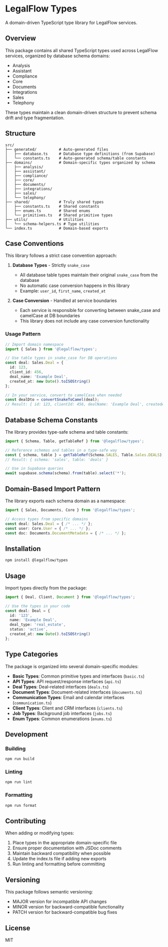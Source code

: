 # LegalFlow Types

A domain-driven TypeScript type library for LegalFlow services.

## Overview

This package contains all shared TypeScript types used across LegalFlow services, organized by database schema domains:
- Analysis
- Assistant
- Compliance
- Core
- Documents
- Integrations  
- Sales
- Telephony

These types maintain a clean domain-driven structure to prevent schema drift and type fragmentation.

## Structure
```
src/
├── generated/          # Auto-generated files
│   ├── database.ts     # Database type definitions (from Supabase)
│   └── constants.ts    # Auto-generated schema/table constants
├── domains/            # Domain-specific types organized by schema
│   ├── analysis/
│   ├── assistant/
│   ├── compliance/
│   ├── core/
│   ├── documents/
│   ├── integrations/
│   ├── sales/
│   └── telephony/
├── shared/             # Truly shared types
│   ├── constants.ts    # Shared constants
│   ├── enums.ts        # Shared enums
│   └── primitives.ts   # Shared primitive types
├── utils/              # Utilities
│   └── schema-helpers.ts # Type utilities
└── index.ts            # Domain-based exports
```

## Case Conventions

This library follows a strict case convention approach:

1. **Database Types** - Strictly `snake_case`
   - All database table types maintain their original `snake_case` from the database
   - No automatic case conversion happens in this library
   - Example: `user_id`, `first_name`, `created_at`

2. **Case Conversion** - Handled at service boundaries
   - Each service is responsible for converting between snake_case and camelCase at DB boundaries
   - This library does not include any case conversion functionality

### Usage Pattern

```typescript
// Import domain namespace
import { Sales } from '@legalflow/types';

// Use table types in snake_case for DB operations
const deal: Sales.Deal = {
  id: 123,
  client_id: 456,
  deal_name: 'Example Deal',
  created_at: new Date().toISOString()
};

// In your service, convert to camelCase when needed
const dealDto = convertSnakeToCamel(deal);
// Result: { id: 123, clientId: 456, dealName: 'Example Deal', createdAt: '...' }
```

## Database Schema Constants

The library provides type-safe schema and table constants:

```typescript
import { Schema, Table, getTableRef } from '@legalflow/types';

// Reference schemas and tables in a type-safe way
const { schema, table } = getTableRef(Schema.SALES, Table.Sales.DEALS);
// Result: { schema: 'sales', table: 'deals' }

// Use in Supabase queries
await supabase.schema(schema).from(table).select('*');
```

## Domain-Based Import Pattern

The library exports each schema domain as a namespace:

```typescript
import { Sales, Documents, Core } from '@legalflow/types';

// Access types from specific domains
const deal: Sales.Deal = { /* ... */ };
const user: Core.User = { /* ... */ };
const doc: Documents.DocumentMetadata = { /* ... */ };
```

## Installation

```bash
npm install @legalflow/types
```

## Usage

Import types directly from the package:

```typescript
import { Deal, Client, Document } from '@legalflow/types';

// Use the types in your code
const deal: Deal = {
  id: '123',
  name: 'Example Deal',
  deal_type: 'real_estate',
  status: 'active',
  created_at: new Date().toISOString()
};
```

## Type Categories

The package is organized into several domain-specific modules:

- **Basic Types**: Common primitive types and interfaces (`basic.ts`)
- **API Types**: API request/response interfaces (`api.ts`)
- **Deal Types**: Deal-related interfaces (`deals.ts`)
- **Document Types**: Document-related interfaces (`documents.ts`)
- **Communication Types**: Email and calendar interfaces (`communication.ts`)
- **Client Types**: Client and CRM interfaces (`clients.ts`)
- **Job Types**: Background job interfaces (`jobs.ts`)
- **Enum Types**: Common enumerations (`enums.ts`)

## Development

### Building

```bash
npm run build
```

### Linting

```bash
npm run lint
```

### Formatting

```bash
npm run format
```

## Contributing

When adding or modifying types:

1. Place types in the appropriate domain-specific file
2. Ensure proper documentation with JSDoc comments
3. Maintain backward compatibility when possible
4. Update the index.ts file if adding new exports
5. Run linting and formatting before committing

## Versioning

This package follows semantic versioning:
- MAJOR version for incompatible API changes
- MINOR version for backward-compatible functionality
- PATCH version for backward-compatible bug fixes

## License

MIT 